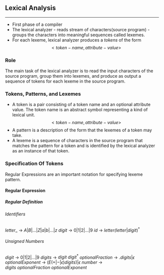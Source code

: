 ## Lexical Analysis
---
- First phase of a compiler
- The lexical analyzer - reads stream of characters(source program) - groups the characters into meaningful sequences called lexemes.
- For each lexeme, lexical analyzer produces a $tokens$ of the form$$
<token-name, attribute-value>
$$

### Role
The main task of the lexical analyzer is to read the input characters of the source program, group them into lexemes, and produce as output a sequence of tokens for each lexeme in the source program.


### Tokens, Patterns, and Lexemes
- A token is a pair consisting of a token name and an optional attribute value. The token name is an abstract symbol representing a kind of lexical unit. $$
<token-name, attribute-value>
$$
- A pattern is a description of the form that the lexemes of a token may take.
- A lexeme is a sequence of characters in the source program that matches the pattern for a token and is identified by the lexical analyzer as an instance of that token.

### Specification Of Tokens
Regular Expressions are an important notation for specifying lexeme pattern.

#### Regular Expression

##### Regular Definition

###### Identifiers
$letter$_ -> $A | B | ... | Z | a | b | ... | z$
$digit$ -> $0 | 1 | 2 | ... |9$
$id$ -> $letter$_($letter$_|$digit$)$^*$

###### Unsigned Numbers
$digit$ -> $0 | 1 | 2 | ... |9$
$digits$ -> $digit\ digit^*$
$optionalFraction$ -> $.digits | \epsilon$
$optionalExponent$ -> $(E(+ | - | \epsilon)digits) | \epsilon$
$number$ -> $digits\ optionalFraction\ optionalExponent$





